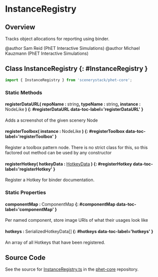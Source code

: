 # InstanceRegistry

## Overview

Tracks object allocations for reporting using binder.

@author Sam Reid (PhET Interactive Simulations)
@author Michael Kauzmann (PhET Interactive Simulations)

## Class InstanceRegistry {: #InstanceRegistry }


```js
import { InstanceRegistry } from 'scenerystack/phet-core';
```
### Static Methods

#### registerDataURL( repoName : <span style="font-weight: 400;"><span style="color: hsla(calc(var(--md-hue) + 180deg),80%,40%,1);">string</span></span>, typeName : <span style="font-weight: 400;"><span style="color: hsla(calc(var(--md-hue) + 180deg),80%,40%,1);">string</span></span>, instance : <span style="font-weight: 400;">NodeLike</span> ) {: #registerDataURL data-toc-label='registerDataURL' }

Adds a screenshot of the given scenery Node

#### registerToolbox( instance : <span style="font-weight: 400;">NodeLike</span> ) {: #registerToolbox data-toc-label='registerToolbox' }

Register a toolbox pattern node. There is no strict class for this, so this factored out method can be used by any constructor

#### registerHotkey( hotkeyData : <span style="font-weight: 400;">[HotkeyData](../scenery/HotkeyData.md)</span> ) {: #registerHotkey data-toc-label='registerHotkey' }

Register a Hotkey for binder documentation.

### Static Properties

#### componentMap : <span style="font-weight: 400;">ComponentMap</span> {: #componentMap data-toc-label='componentMap' }

Per named component, store image URIs of what their usages look like

#### hotkeys : <span style="font-weight: 400;">SerializedHotkeyData[]</span> {: #hotkeys data-toc-label='hotkeys' }

An array of all Hotkeys that have been registered.



## Source Code

See the source for [InstanceRegistry.ts](https://github.com/phetsims/phet-core/blob/main/js/documentation/InstanceRegistry.ts) in the [phet-core](https://github.com/phetsims/phet-core) repository.
